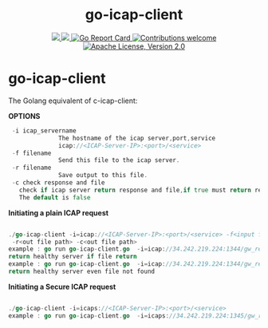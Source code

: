 <h1 align="center">go-icap-client</h1>

<p align="center">
    <a href="https://github.com/k8-proxy/go-icap-client/actions/workflows/build.yml">
        <img src="https://github.com/k8-proxy/go-icap-client/actions/workflows/build.yml/badge.svg"/>
    </a>
    <a href="https://codecov.io/gh/k8-proxy/go-icap-client">
        <img src="https://codecov.io/gh/k8-proxy/go-icap-client/branch/main/graph/badge.svg"/>
    </a>	    
    <a href="https://goreportcard.com/report/github.com/k8-proxy/go-icap-client">
      <img src="https://goreportcard.com/badge/k8-proxy/go-icap-client" alt="Go Report Card">
    </a>
	<a href="https://github.com/k8-proxy/go-icap-client/pulls">
        <img src="https://img.shields.io/badge/contributions-welcome-brightgreen.svg?style=flat" alt="Contributions welcome">
    </a>
    <a href="https://opensource.org/licenses/Apache-2.0">
        <img src="https://img.shields.io/badge/License-Apache%202.0-blue.svg" alt="Apache License, Version 2.0">
    </a>
</p>

# go-icap-client
The Golang equivalent of c-icap-client:

******OPTIONS******

```go
 -i icap_servername
              The hostname of the icap server,port,service
              icap://<ICAP-Server-IP>:<port>/<service>
 -f filename
              Send this file to the icap server.
 -r filename
              Save output to this file.
 -c check response and file 
   check if icap server return response and file,if true must return response and file
   The default is false

```

**Initiating a plain ICAP request**

```go

./go-icap-client -i=icap://<ICAP-Server-IP>:<port>/<service> -f<input file path>
 -r<out file path> -c<out file path>
example : go run go-icap-client.go  -i=icap://34.242.219.224:1344/gw_rebuild -f=test.pdf -r=retest.pdf -c=true
return healthy server if file return 
example : go run go-icap-client.go  -i=icap://34.242.219.224:1344/gw_rebuild -f=test.pdf -r=retest.pdf -c=false
return healthy server even file not found
```

**Initiating a Secure ICAP request**

```go

./go-icap-client -i=icaps://<ICAP-Server-IP>:<port>/<service>
example : go run go-icap-client.go  -i=icaps://34.242.219.224:1345/gw_rebuild -f=test.pdf -r=retest.pdf -c=true

```



